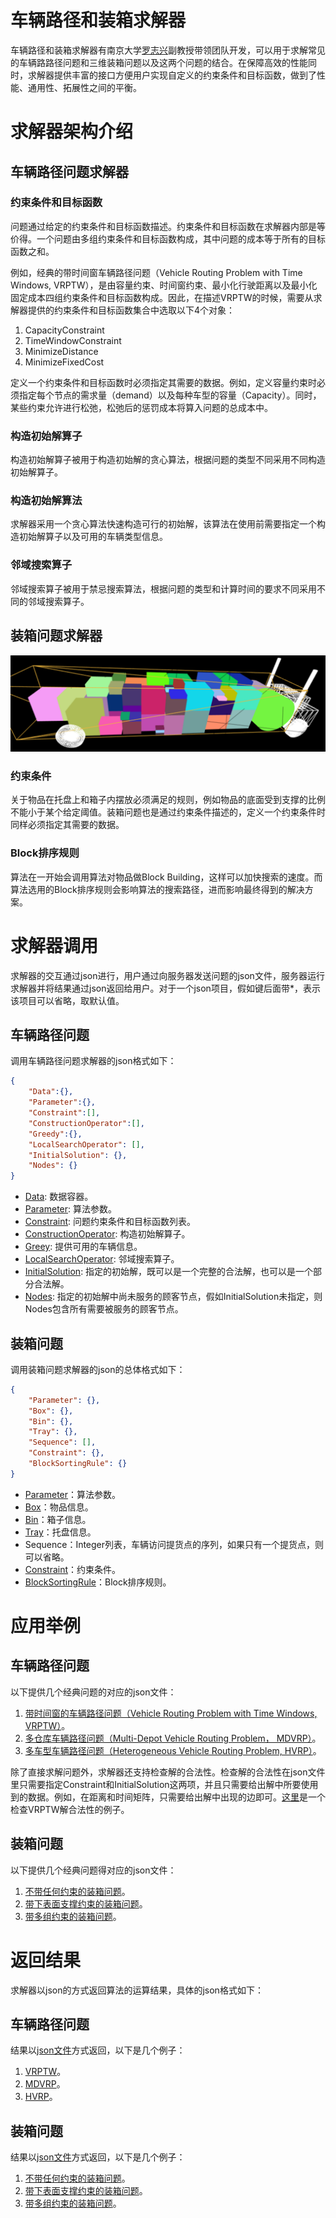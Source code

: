 # 车辆路径和装箱求解器

车辆路径和装箱求解器有南京大学[罗志兴](https://sme.nju.edu.cn/lzx/list.htm)副教授带领团队开发，可以用于求解常见的车辆路路径问题和三维装箱问题以及这两个问题的结合。在保障高效的性能同时，求解器提供丰富的接口方便用户实现自定义的约束条件和目标函数，做到了性能、通用性、拓展性之间的平衡。


# 求解器架构介绍


## 车辆路径问题求解器

### 约束条件和目标函数

问题通过给定的约束条件和目标函数描述。约束条件和目标函数在求解器内部是等价得。一个问题由多组约束条件和目标函数构成，其中问题的成本等于所有的目标函数之和。

例如，经典的带时间窗车辆路径问题（Vehicle Routing Problem with Time Windows, VRPTW），是由容量约束、时间窗约束、最小化行驶距离以及最小化固定成本四组约束条件和目标函数构成。因此，在描述VRPTW的时候，需要从求解器提供的约束条件和目标函数集合中选取以下4个对象：

 1. CapacityConstraint
 2. TimeWindowConstraint
 3. MinimizeDistance
 4. MinimizeFixedCost

定义一个约束条件和目标函数时必须指定其需要的数据。例如，定义容量约束时必须指定每个节点的需求量（demand）以及每种车型的容量（Capacity）。同时，某些约束允许进行松弛，松弛后的惩罚成本将算入问题的总成本中。

### 构造初始解算子

构造初始解算子被用于构造初始解的贪心算法，根据问题的类型不同采用不同构造初始解算子。

### 构造初始解算法

求解器采用一个贪心算法快速构造可行的初始解，该算法在使用前需要指定一个构造初始解算子以及可用的车辆类型信息。

### 邻域搜索算子

邻域搜索算子被用于禁忌搜索算法，根据问题的类型和计算时间的要求不同采用不同的邻域搜索算子。



## 装箱问题求解器

![](/image/packing.png)

### 约束条件

关于物品在托盘上和箱子内摆放必须满足的规则，例如物品的底面受到支撑的比例不能小于某个给定阈值。装箱问题也是通过约束条件描述的，定义一个约束条件时同样必须指定其需要的数据。

### Block排序规则

算法在一开始会调用算法对物品做Block Building，这样可以加快搜索的速度。而算法选用的Block排序规则会影响算法的搜索路径，进而影响最终得到的解决方案。

# 求解器调用

求解器的交互通过json进行，用户通过向服务器发送问题的json文件，服务器运行求解器并将结果通过json返回给用户。对于一个json项目，假如键后面带\*，表示该项目可以省略，取默认值。

## 车辆路径问题

调用车辆路径问题求解器的json格式如下：
```json
{
	"Data":{},
	"Parameter":{},
	"Constraint":[],
	"ConstructionOperator":[],
	"Greedy":{},
	"LocalSearchOperator": [],
	"InitialSolution": {},
	"Nodes": {}
}
```
* [Data](doc/routing/common/Data.md): 数据容器。
* [Parameter](doc/routing/common/Parameter.md): 算法参数。
* [Constraint](doc/routing/constraints/Constraint.md): 问题约束条件和目标函数列表。
* [ConstructionOperator](doc/routing/operators/ConstructionOperator.md): 构造初始解算子。
* [Greey](doc/routing/common/Greedy.md): 提供可用的车辆信息。
* [LocalSearchOperator](doc/routing/operators/LocalSearchOperator.md): 邻域搜索算子。
* [InitialSolution](doc/routing/common/InitialSolution.md): 指定的初始解，既可以是一个完整的合法解，也可以是一个部分合法解。
* [Nodes](doc/routing/common/Nodes.md): 指定的初始解中尚未服务的顾客节点，假如InitialSolution未指定，则Nodes包含所有需要被服务的顾客节点。



## 装箱问题

调用装箱问题求解器的json的总体格式如下：

```json
{
	"Parameter": {},
	"Box": {},
	"Bin": {},
	"Tray": {},
	"Sequence": [],
	"Constraint": {},
	"BlockSortingRule": {}
}
```
* [Parameter](doc/packing/common/Parameter.md)：算法参数。
* [Box](doc/packing/common/Box.md)：物品信息。
* [Bin](doc/packing/common/Bin.md)：箱子信息。
* [Tray](doc/packing/common/Tray.md)：托盘信息。
* Sequence：Integer列表，车辆访问提货点的序列，如果只有一个提货点，则可以省略。
* [Constraint](doc/packing/constraints/Constraint.md)：约束条件。
* [BlockSortingRule](doc/packing/common/BlockSortingRule.md)：Block排序规则。



# 应用举例


## 车辆路径问题

以下提供几个经典问题的对应的json文件：

1. [带时间窗的车辆路径问题（Vehicle Routing Problem with Time Windows, VRPTW）](json/c201_input.json)。
2. [多仓库车辆路径问题（Multi-Depot Vehicle Routing Problem， MDVRP）](json/p22_input.json)。
3. [多车型车辆路径问题（Heterogeneous Vehicle Routing Problem, HVRP）](json/c100_20mix_input.json)。

除了直接求解问题外，求解器还支持检查解的合法性。检查解的合法性在json文件里只需要指定Constraint和InitialSolution这两项，并且只需要给出解中所要使用到的数据。例如，在距离和时间矩阵，只需要给出解中出现的边即可。[这里](json/c201_result_check.json)是一个检查VRPTW解合法性的例子。

## 装箱问题

以下提供几个经典问题得对应的json文件：

1. [不带任何约束的装箱问题](json/BR8_1_no_constraint.json)。
2. [带下表面支撑约束的装箱问题](json/BR8_1_support_area.json)。
3. [带多组约束的装箱问题](json/chongqing.json)。

# 返回结果

求解器以json的方式返回算法的运算结果，具体的json格式如下：

## 车辆路径问题


结果以[json文件](doc/routing/common/Result.md)方式返回，以下是几个例子：

1. [VRPTW](json/c201_result.json)。
2. [MDVRP](json/p22_result.json)。
3. [HVRP](json/c100_20mix_result.json)。

## 装箱问题

结果以[json文件](doc/packing/common/Result.md)方式返回，以下是几个例子：

1. [不带任何约束的装箱问题](json/BRBR8_1_no_constraint_result.json)。
2. [带下表面支撑约束的装箱问题](json/BR8_1_support_area_result.json)。
3. [带多组约束的装箱问题](json/chongqing_result.json)。
